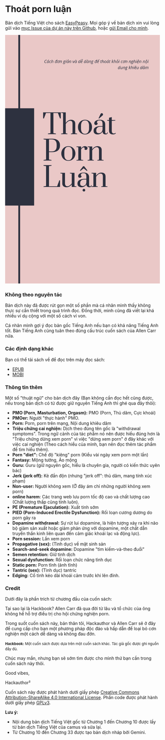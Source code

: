 # Thoát porn luận

Bản dịch Tiếng Việt cho sách [EasyPeasy](https://read.easypeasymethod.org/). Mọi góp ý về bản dịch xin vui lòng gửi vào [mục Issue của dự án này trên Github](https://github.com/duy103zxc/easypeasymethod-vi/issues), hoặc [gửi Email cho mình](mailto:duykhanh471@protonmail.com).

![](images/easypeasy.png)

### Không theo nguyên tác

Bản dịch này đã được rút gọn một số phần mà cá nhân mình thấy không thực sự cần thiết trong quá trình đọc. Đồng thời, mình cũng đã viết lại khá nhiều ví dụ cộng với một số cách ví von.

Cá nhân mình gợi ý đọc bản gốc Tiếng Anh nếu bạn có khả năng Tiếng Anh tốt. Bản Tiếng Anh cũng tuân theo đúng cấu trúc cuốn sách của Allen Carr nữa.

### Các định dạng khác
Bạn có thể tải sách về để đọc trên máy đọc sách:

- [EPUB](thoat-porn-luan.epub)
- [MOBI](thoat-porn-luan.mobi)

### Thông tin thêm

Một số "thuật ngữ" cho bản dịch đây (Bạn không cần đọc hết cũng được, nếu trong bản dịch có từ được giữ nguyên Tiếng Anh thì ghé qua đây thôi):

- **PMO (Porn, Masturbation, Orgasm):** PMO (Porn, Thủ dâm, Cực khoái)
- **PMOer:** Người "thực hành" PMO.
- **Porn:** Porn, porn trên mạng, Nội dung khiêu dâm
- **Triệu chứng cai nghiện:** Dịch theo đúng tên gốc là "withdrawal symptoms". Trong ngữ cảnh của tác phẩm nó nên được hiểu đúng hơn là "Triệu chứng dừng xem porn" vì việc "dừng xem porn" ở đây khác với việc cai nghiện (Theo cách hiểu của mình, bạn nên đọc thêm tác phẩm để tìm hiểu thêm).
- **Porn "diet":** Chế độ "kiêng" porn (Kiểu vài ngày xem porn một lần)
- **Fantasy:** Mộng tưởng, Ảo mộng
- **Guru:** Guru (giữ nguyên gốc, hiểu là chuyên gia, người có kiến thức uyên bác)
- **Jerk (jerk off):** Kẻ đần độn (nhưng "jerk off": thủ dâm, mang tính xúc phạm)
- **Non-user:** Người không xem (Ở đây ám chỉ những người không xem porn)
- **online harem**: Các trang web lưu porn tốc độ cao và chất lượng cao (Chất lượng thấp cũng tính luôn).
- **PE (Premature Ejaculation):** Xuất tinh sớm
- **PIED (Porn-Induced Erectile Dysfunction):** Rối loạn cương dương do porn gây ra
- **Dopamine withdrawal:** Sự rút lui dopamine, là hiện tượng xảy ra khi não bộ giảm sản xuất hoặc giảm phản ứng với dopamine, một chất dẫn truyền thần kinh liên quan đến cảm giác khoái lạc và động lực).
- **Porn session:** Lần xem porn
- **Propagative (sex):** (Tình dục) về mặt sinh sản
- **Search-and-seek dopamine:** Dopamine "tìm kiếm-và-theo đuổi"
- **Semen retention:** Giữ tinh dịch
- **Sexual dysfunction:** Rối loạn chức năng tình dục
- **Static porn:** Porn tĩnh (ảnh tĩnh)
- **Tantric (sex):** (Tình dục) tantric
- **Edging:** Cố tình kéo dài khoái cảm trước khi lên đỉnh.


### Credit
Dưới đây là phần trích từ chương đầu của cuốn sách:

Tại sao lại là Hackbook? Allen Carr đã qua đời từ lâu và tổ chức của ông không hề hỗ trợ điều trị cho hội chứng nghiện porn. 

Trong suốt cuốn sách này, bản thân tôi, Hackauthor và Allen Carr sẽ ở đây để cung cấp cho bạn một phương pháp độc đáo và hấp dẫn để loại bỏ cơn nghiện một cách dễ dàng và không đau đớn.

<span style="font-size:smaller;">**Hackbook:** Một cuốn sách được dựa trên một cuốn sách khác. Tác giả gốc được ghi nguồn đầy đủ. </span>

Chúc may mắn, nhưng bạn sẽ sớm tìm được cho mình thứ bạn cần trong cuốn sách này thôi.

Good vibes,

Hackauthor²

Cuốn sách này được phát hành dưới giấy phép [Creative Commons Attribution-ShareAlike 4.0 International License](https://creativecommons.org/licenses/by-sa/4.0/). Phần code được phát hành dưới giấy phép [GPLv3](https://gitlab.com/snuggy/easypeasy/-/blob/master/LICENSE).


**Lưu ý:** 

- Nội dung bản dịch Tiếng Việt gốc từ Chương 1 đến Chương 10 được lấy từ bản dịch Tiếng Việt của camus và sửa lại.
- Từ Chương 10 đến Chương 33 được tạo bản dịch nháp bởi Gemini.